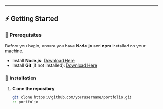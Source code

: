 
---

## ⚡ Getting Started

### 📌 Prerequisites

Before you begin, ensure you have **Node.js** and **npm** installed on your machine.

- Install **Node.js**: [Download Here](https://nodejs.org/)
- Install **Git** (if not installed): [Download Here](https://git-scm.com/)

### 🚀 Installation

1. **Clone the repository**  
   ```bash
   git clone https://github.com/yourusername/portfolio.git
   cd portfolio
